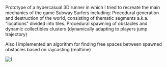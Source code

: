 Prototype of a hypercasual 3D runner in which I tried to recreate the main mechanics of the game Subway Surfers including:
Procedural generation and destruction of the world, consisting of thematic segments a.k.a. "locations" divided into tiles.
Procedural spawning of obstacles and dynamic collectibles clusters (dynamically adapting to players jump trajectory)

Also I implemented an algorithm for finding free spaces between spawned obstacles based on raycasting (realtime)

![1](https://github.com/dscnull/HC_3D_Runner_Prototype/assets/163735061/7e50153c-4890-4de4-ad3d-70a134a50cff)
